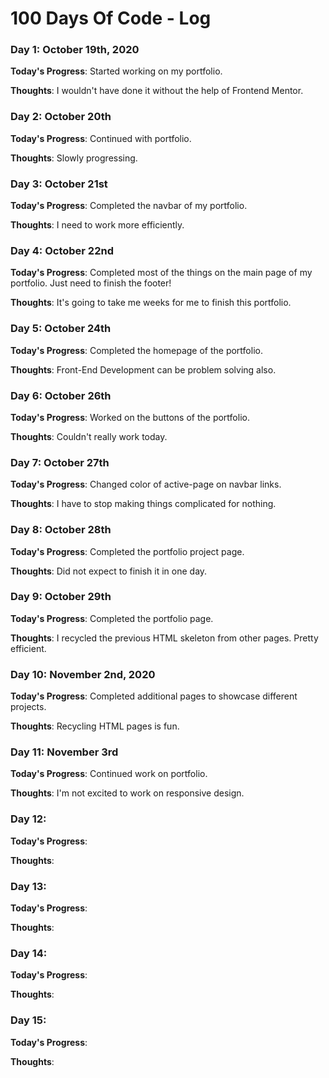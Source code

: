 # 100 Days Of Code - Log

<!-- 
### Day 0: February 30, 2016 (Example 2)
##### (delete me or comment me out)

**Today's Progress**: Fixed CSS, worked on canvas functionality for the app.

**Thoughts**: I really struggled with CSS, but, overall, I feel like I am slowly getting better at it. Canvas is still new for me, but I managed to figure out some basic functionality.

**Link(s) to work**: [Calculator App](http://www.example.com) 
-->


### Day 1: October 19th, 2020

**Today's Progress**: Started working on my portfolio.

**Thoughts**: I wouldn't have done it without the help of Frontend Mentor.


### Day 2: October 20th

**Today's Progress**: Continued with portfolio.

**Thoughts**: Slowly progressing.


### Day 3: October 21st

**Today's Progress**: Completed the navbar of my portfolio.

**Thoughts**: I need to work more efficiently.


### Day 4: October 22nd

**Today's Progress**: Completed most of the things on the main page of my portfolio. Just need to finish the footer!

**Thoughts**: It's going to take me weeks for me to finish this portfolio.


### Day 5: October 24th

**Today's Progress**: Completed the homepage of the portfolio.

**Thoughts**: Front-End Development can be problem solving also.


### Day 6: October 26th

**Today's Progress**: Worked on the buttons of the portfolio.

**Thoughts**: Couldn't really work today.


### Day 7: October 27th

**Today's Progress**: Changed color of active-page on navbar links.

**Thoughts**: I have to stop making things complicated for nothing.


### Day 8: October 28th

**Today's Progress**: Completed the portfolio project page.

**Thoughts**: Did not expect to finish it in one day.


### Day 9: October 29th

**Today's Progress**: Completed the portfolio page.

**Thoughts**: I recycled the previous HTML skeleton from other pages. Pretty efficient.


### Day 10: November 2nd, 2020

**Today's Progress**: Completed additional pages to showcase different projects.

**Thoughts**: Recycling HTML pages is fun.


### Day 11: November 3rd

**Today's Progress**: Continued work on portfolio.

**Thoughts**: I'm not excited to work on responsive design.


### Day 12: 

**Today's Progress**: 

**Thoughts**:


### Day 13: 

**Today's Progress**: 

**Thoughts**:


### Day 14: 

**Today's Progress**: 

**Thoughts**:


### Day 15: 

**Today's Progress**: 

**Thoughts**:
